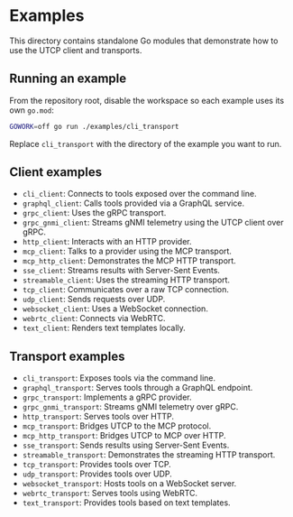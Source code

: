 # Examples

This directory contains standalone Go modules that demonstrate how to use the UTCP client and transports.

## Running an example

From the repository root, disable the workspace so each example uses its own `go.mod`:

```sh
GOWORK=off go run ./examples/cli_transport
```

Replace `cli_transport` with the directory of the example you want to run.

## Client examples

- `cli_client`: Connects to tools exposed over the command line.
- `graphql_client`: Calls tools provided via a GraphQL service.
- `grpc_client`: Uses the gRPC transport.
- `grpc_gnmi_client`: Streams gNMI telemetry using the UTCP client over gRPC.
- `http_client`: Interacts with an HTTP provider.
- `mcp_client`: Talks to a provider using the MCP transport.
- `mcp_http_client`: Demonstrates the MCP HTTP transport.
- `sse_client`: Streams results with Server-Sent Events.
- `streamable_client`: Uses the streaming HTTP transport.
- `tcp_client`: Communicates over a raw TCP connection.
- `udp_client`: Sends requests over UDP.
- `websocket_client`: Uses a WebSocket connection.
- `webrtc_client`: Connects via WebRTC.
- `text_client`: Renders text templates locally.

## Transport examples

- `cli_transport`: Exposes tools via the command line.
- `graphql_transport`: Serves tools through a GraphQL endpoint.
- `grpc_transport`: Implements a gRPC provider.
- `grpc_gnmi_transport`: Streams gNMI telemetry over gRPC.
- `http_transport`: Serves tools over HTTP.
- `mcp_transport`: Bridges UTCP to the MCP protocol.
- `mcp_http_transport`: Bridges UTCP to MCP over HTTP.
- `sse_transport`: Sends results using Server-Sent Events.
- `streamable_transport`: Demonstrates the streaming HTTP transport.
- `tcp_transport`: Provides tools over TCP.
- `udp_transport`: Provides tools over UDP.
- `websocket_transport`: Hosts tools on a WebSocket server.
- `webrtc_transport`: Serves tools using WebRTC.
- `text_transport`: Provides tools based on text templates.

